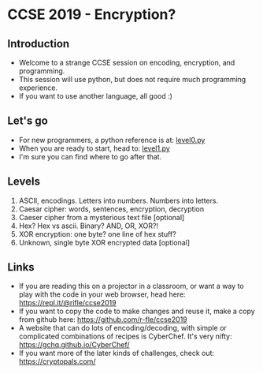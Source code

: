 CCSE 2019 - Encryption?
===

Introduction
---

* Welcome to a strange CCSE session on encoding, encryption, and programming.
* This session will use python, but does not require much programming experience.
* If you want to use another language, all good :)

Let's go
---

* For new programmers, a python reference is at: [level0.py](level0.py)
* When you are ready to start, head to: [level1.py](level1.py)
* I'm sure you can find where to go after that.

Levels
---

1. ASCII, encodings. Letters into numbers. Numbers into letters.
2. Caesar cipher: words, sentences, encryption, decryption
3. Caeser cipher from a mysterious text file [optional]
4. Hex? Hex vs ascii. Binary? AND, OR, XOR?!
5. XOR encryption: one byte? one line of hex stuff?
6. Unknown, single byte XOR encrypted data [optional]

Links
---

* If you are reading this on a projector in a classroom, or want a way to play with the code in your web browser, head here: https://repl.it/@rifle/ccse2019
* If you want to copy the code to make changes and reuse it, make a copy from github here: https://github.com/r-fle/ccse2019
* A website that can do lots of encoding/decoding, with simple or complicated combinations of recipes is CyberChef. It's very nifty: https://gchq.github.io/CyberChef/
* If you want more of the later kinds of challenges, check out: https://cryptopals.com/
